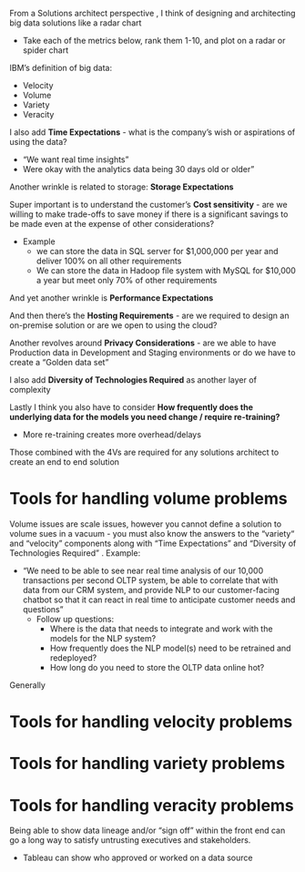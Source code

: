 From a Solutions architect perspective , I think of designing and architecting big data solutions like a radar chart
- Take each of the metrics below, rank them 1-10, and plot on a radar or spider chart
  
IBM’s definition of big data:
* Velocity
* Volume
* Variety
* Veracity

I also add **Time Expectations** - what is the company’s wish or aspirations of using the data?
- “We want real time insights”
- Were okay with the analytics data being 30 days old or older”

Another wrinkle is related to storage: **Storage Expectations**

Super important is to understand the customer’s **Cost sensitivity** - are we willing to make trade-offs to save money if there is a significant savings to be made even at the expense of other considerations?
- Example 
   - we can store the data in SQL server for $1,000,000 per year and deliver 100% on all other requirements 
   - We can store the data in Hadoop file system with MySQL for $10,000 a year but meet only 70% of other requirements 


And yet another wrinkle is **Performance Expectations**

And then there’s the **Hosting Requirements** - are we required to design an on-premise solution or are we open to using the cloud?

Another revolves around **Privacy Considerations** - are we able to have Production data in Development and Staging environments or do we have to create a “Golden data set” 

I also add **Diversity of Technologies Required** as another layer of complexity

Lastly I think you also have to consider **How frequently does the underlying data for the models you need change / require re-training?**
- More re-training creates more overhead/delays

Those combined with the 4Vs are required for any solutions architect to create an end to end solution 

# Tools for handling volume problems
Volume issues are scale issues, however you cannot define a solution to volume sues in a vacuum - you must also know the answers to the “variety“ and “velocity” components along with “Time Expectations” and “Diversity of Technologies Required” . Example:
- “We need to be able to see near real time analysis of our 10,000 transactions per second OLTP system, be able to correlate that with data from our CRM system, and provide NLP to our customer-facing chatbot so that it can react in real time to anticipate customer needs and questions”
   - Follow up questions:
      - Where is the data that needs to integrate and work with the models for the NLP system?
      - How frequently does the NLP model(s) need to be retrained and redeployed?
      - How long do you need to store the OLTP data online hot?
      
Generally 


# Tools for handling velocity problems


# Tools for handling variety problems



# Tools for handling veracity problems
Being able to show data lineage and/or “sign off” within the front end can go a long way to satisfy untrusting executives and stakeholders. 
- Tableau can show who approved or worked on a data source
